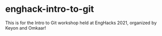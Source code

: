 # enghack-intro-to-git
This is for the Intro to Git workshop held at EngHacks 2021, organized by Keyon and Omkaar!
